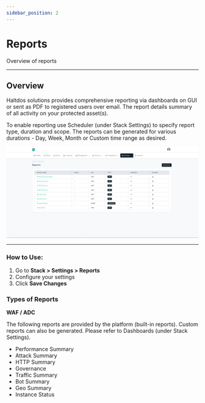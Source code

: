 ```yaml
---
sidebar_position: 2
---
```


# Reports

Overview of reports

---

## Overview

Haltdos solutions provides comprehensive reporting via dashboards on GUI or sent as PDF to registered users over email. The report details summary of all activity on your protected asset(s).

To enable reporting use Scheduler (under Stack Settings) to specify report type, duration and scope. The reports can be generated for various durations - Day, Week, Month or Custom time range as desired.

![reports](/img/platform/v8/docs/reports.png)

---

### How to Use:

1. Go to **Stack > Settings > Reports**
2. Configure your settings
3. Click **Save Changes**


### Types of Reports

**WAF / ADC**

The following reports are provided by the platform (built-in reports). Custom reports can also be generated. Please refer to Dashboards (under Stack Settings).

- Performance Summary
- Attack Summary
- HTTP Summary
- Governance
- Traffic Summary
- Bot Summary
- Geo Summary
- Instance Status
